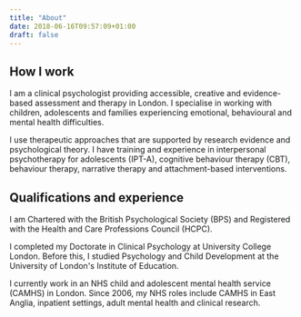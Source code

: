 ```yaml
---
title: "About"
date: 2018-06-16T09:57:09+01:00
draft: false
---
```

## How I work

I am a clinical psychologist providing accessible, creative and evidence-based assessment and therapy in London. I specialise in working with children, adolescents and families experiencing emotional, behavioural and mental health difficulties.

I use therapeutic approaches that are supported by research evidence and psychological theory. I have training and experience in interpersonal psychotherapy for adolescents (IPT-A), cognitive behaviour therapy (CBT), behaviour therapy, narrative therapy and attachment-based interventions.

## Qualifications and experience

I am Chartered with the British Psychological Society (BPS) and Registered with the Health and Care Professions Council (HCPC).

I completed my Doctorate in Clinical Psychology at University College London. Before this, I studied Psychology and Child Development at the University of London's Institute of Education.

I currently work in an NHS child and adolescent mental health service (CAMHS) in London. Since 2006, my NHS roles include CAMHS in East Anglia, inpatient settings, adult mental health and clinical research.
